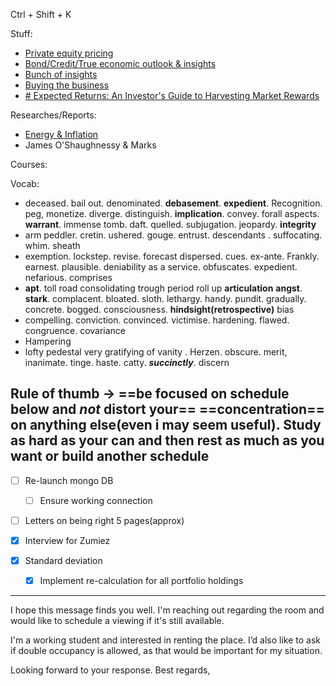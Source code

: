 Ctrl + Shift + K

Stuff: 
- [Private equity pricing](https://forgeglobal.com/insights/reports/private-market-swells-with-optimistic-ipo-pipeline/)
- [Bond/Credit/True economic outlook & insights](https://www.oaktreecapital.com/)
- [Bunch of insights](https://www.msci.com/)
- [Buying the business](https://www.amazon.ca/Search-Funds-Entrepreneurial-Acquisitions-Business/dp/0228861764)
- [# Expected Returns: An Investor's Guide to Harvesting Market Rewards](https://www.amazon.ca/gp/product/1119990726?smid=A1XDN6BPGGT1Q6&psc=1)

Researches/Reports:
- [Energy & Inflation](https://cepr.org/voxeu/columns/inflationary-impact-energy-prices)
- James O'Shaughnessy & Marks

Courses:

Vocab:
- deceased. bail out. denominated. **debasement**. **expedient**. Recognition. peg, monetize. diverge. distinguish. **implication**. convey. forall aspects. **warrant**. immense tomb. daft. quelled. subjugation. jeopardy. **integrity** 
- arm peddler. cretin. ushered. gouge. entrust. descendants . suffocating. whim. sheath
- exemption. lockstep. revise. forecast dispersed. cues. ex-ante. Frankly. earnest. plausible. deniability as a service. obfuscates. expedient. nefarious. comprises 
- **apt**. toll road consolidating trough period roll up **articulation** **angst**. **stark**. complacent. bloated. sloth. lethargy. handy. pundit. gradually. concrete. bogged. consciousness. **hindsight(retrospective)** bias
- compelling. conviction. convinced. victimise. hardening. flawed. congruence. covariance
- Hampering
- lofty pedestal very gratifying of vanity . Herzen. obscure. merit, inanimate. tinge. haste. catty. ***succinctly***. discern 

## Rule of thumb -> ==be focused on schedule below and *not* distort your== ==concentration== on anything else(even i may seem useful). Study as hard as your can and then rest as much as you want or build another schedule

- [ ] Re-launch mongo DB 
	- [ ] Ensure working connection 

- [ ] Letters on being right 5 pages(approx)


- [x] Interview for Zumiez
- [x] Standard deviation
	- [x] Implement re-calculation for all portfolio holdings


***
I hope this message finds you well. I'm reaching out regarding the room and would like to schedule a viewing if it's still available.

I'm a working student and interested in renting the place. I’d also like to ask if double occupancy is allowed, as that would be important for my situation.

Looking forward to your response.
Best regards,
